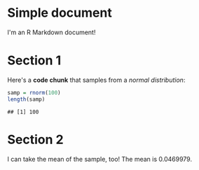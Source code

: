Simple document
================

I'm an R Markdown document!

Section 1
=========

Here's a **code chunk** that samples from a *normal distribution*:

``` r
samp = rnorm(100)
length(samp)
```

    ## [1] 100

Section 2
=========

I can take the mean of the sample, too! The mean is 0.0469979.
